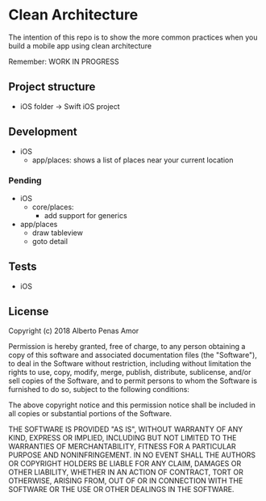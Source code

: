 # Clean Architecture

The intention of this repo is to show the more common practices when you build a mobile app using clean architecture

Remember: WORK IN PROGRESS

## Project structure
* iOS folder -> Swift iOS project

## Development
* iOS
  * app/places: shows a list of places near your current location

### Pending
* iOS
  * core/places:
    * add support for generics
 * app/places
    * draw tableview
    * goto detail

## Tests
* iOS

## License
Copyright (c) 2018 Alberto Penas Amor

Permission is hereby granted, free of charge, to any person obtaining a copy
of this software and associated documentation files (the "Software"), to deal
in the Software without restriction, including without limitation the rights
to use, copy, modify, merge, publish, distribute, sublicense, and/or sell
copies of the Software, and to permit persons to whom the Software is
furnished to do so, subject to the following conditions:

The above copyright notice and this permission notice shall be included in all
copies or substantial portions of the Software.

THE SOFTWARE IS PROVIDED "AS IS", WITHOUT WARRANTY OF ANY KIND, EXPRESS OR
IMPLIED, INCLUDING BUT NOT LIMITED TO THE WARRANTIES OF MERCHANTABILITY,
FITNESS FOR A PARTICULAR PURPOSE AND NONINFRINGEMENT. IN NO EVENT SHALL THE
AUTHORS OR COPYRIGHT HOLDERS BE LIABLE FOR ANY CLAIM, DAMAGES OR OTHER
LIABILITY, WHETHER IN AN ACTION OF CONTRACT, TORT OR OTHERWISE, ARISING FROM,
OUT OF OR IN CONNECTION WITH THE SOFTWARE OR THE USE OR OTHER DEALINGS IN THE
SOFTWARE.
